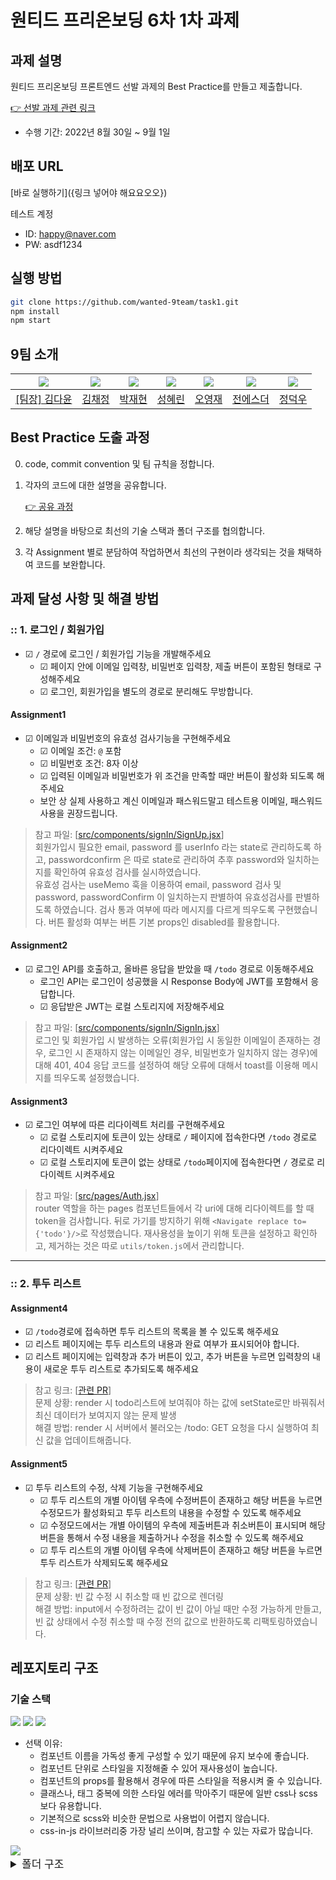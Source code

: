 # 원티드 프리온보딩 6차 1차 과제

## 과제 설명

원티드 프리온보딩 프론트엔드 선발 과제의 Best Practice를 만들고 제출합니다.

[👉 선발 과제 관련 링크](https://github.com/walking-sunset/selection-task)

- 수행 기간: 2022년 8월 30일 ~ 9월 1일

## 배포 URL
[바로 실행하기]({링크 넣어야 해요요오오})

테스트 계정
- ID: happy@naver.com
- PW: asdf1234

## 실행 방법
```bash
git clone https://github.com/wanted-9team/task1.git
npm install
npm start
```

## 9팀 소개

|<img src="https://avatars.githubusercontent.com/u/92010078?v=4"/>|<img src="https://avatars.githubusercontent.com/u/92101831?v=4"/>|<img src="https://avatars.githubusercontent.com/u/69101321?v=4"/>|<img src="https://avatars.githubusercontent.com/u/59791809?v=4">|<img src="https://avatars.githubusercontent.com/u/85508157?v=4"/>|<img src="https://avatars.githubusercontent.com/u/71773680?v=4">|<img src="https://avatars.githubusercontent.com/u/97271725?v=4">|
|--|--|--|--|--|--|--|
|<a href="https://github.com/many-yun">[팀장] 김다윤</a>|<a href="https://github.com/blcklamb">김채정</a>|<a href="https://github.com/jaehyeon74">박재현</a>|<a href="https://github.com/hlezg08">성혜린</a>|<a href="https://github.com/sacultang">오영재</a>|<a href="https://github.com/estherjj">전에스더</a>|<a href="https://github.com/jungdeokwoo">정덕우</a>|

## Best Practice 도출 과정

0. code, commit convention 및 팀 규칙을 정합니다.

1. 각자의 코드에 대한 설명을 공유합니다.

    [👉 공유 과정](https://extreme-manager-3f9.notion.site/wiki-7dff4016d20e4d79a92c55049a16fe36)

2. 해당 설명을 바탕으로 최선의 기술 스택과 폴더 구조를 협의합니다.

3. 각 Assignment 별로 분담하여 작업하면서 최선의 구현이라 생각되는 것을 채택하여 코드를 보완합니다.

## 과제 달성 사항 및 해결 방법

### :: 1. 로그인 / 회원가입

- &#9745; `/` 경로에 로그인 / 회원가입 기능을 개발해주세요
  - &#9745; 페이지 안에 이메일 입력창, 비밀번호 입력창, 제출 버튼이 포함된 형태로 구성해주세요
  - &#9745; 로그인, 회원가입을 별도의 경로로 분리해도 무방합니다.

#### **Assignment1**

- &#9745; 이메일과 비밀번호의 유효성 검사기능을 구현해주세요
  - &#9745; 이메일 조건: `@` 포함
  - &#9745; 비밀번호 조건: 8자 이상
  - &#9745; 입력된 이메일과 비밀번호가 위 조건을 만족할 때만 버튼이 활성화 되도록 해주세요
  - 보안 상 실제 사용하고 계신 이메일과 패스워드말고 테스트용 이메일, 패스워드 사용을 권장드립니다.

> 참고 파일: [[src/components/signIn/SignUp.jsx](https://github.com/wanted-9team/task1/blob/main/src/components/signUp/SignUp.jsx)] 
<br> 회원가입시 필요한 email, password 를 userInfo 라는 state로 관리하도록 하고, passwordconfirm 은 따로 state로 관리하여
추후 password와 일치하는지를 확인하여 유효성 검사를 실시하였습니다.<br>
유효성 검사는 useMemo 훅을 이용하여 email, password 검사 및 password, passwordConfirm 이 일치하는지 판별하여 유효성검사를 판별하도록 하였습니다. 검사 통과 여부에 따라 메시지를 다르게 띄우도록 구현했습니다. 버튼 활성화 여부는 버튼 기본 props인 disabled를 활용합니다.

#### **Assignment2**

- &#9745; 로그인 API를 호출하고, 올바른 응답을 받았을 때 `/todo` 경로로 이동해주세요
  - 로그인 API는 로그인이 성공했을 시 Response Body에 JWT를 포함해서 응답합니다.
  - &#9745; 응답받은 JWT는 로컬 스토리지에 저장해주세요
> 참고 파일: [[src/components/signIn/SignIn.jsx](https://github.com/wanted-9team/task1/blob/main/src/components/signIn/SignIn.jsx)] 
<br> 로그인 및 회원가입 시 발생하는 오류(회원가입 시 동일한 이메일이 존재하는 경우, 로그인 시 존재하지 않는 이메일인 경우, 비밀번호가 일치하지 않는 경우)에 대해 401, 404 응답 코드를 설정하여 해당 오류에 대해서 toast를 이용해 메시지를 띄우도록 설정했습니다. 

#### **Assignment3**

- &#9745; 로그인 여부에 따른 리다이렉트 처리를 구현해주세요
  - &#9745; 로컬 스토리지에 토큰이 있는 상태로 `/` 페이지에 접속한다면 `/todo` 경로로 리다이렉트 시켜주세요
  - &#9745; 로컬 스토리지에 토큰이 없는 상태로 `/todo`페이지에 접속한다면 `/` 경로로 리다이렉트 시켜주세요

> 참고 파일: [[src/pages/Auth.jsx](https://github.com/wanted-9team/task1/blob/main/src/pages/Auth.jsx)] 
<br> router 역할을 하는 pages 컴포넌트들에서 각 uri에 대해 리다이렉트를 할 때 token을 검사합니다. 뒤로 가기를 방지하기 위해 `<Navigate replace to={'todo'}/>`로 작성했습니다. 재사용성을 높이기 위해 토큰을 설정하고 확인하고, 제거하는 것은 따로 `utils/token.js`에서 관리합니다.

---

### :: 2. 투두 리스트

#### **Assignment4**

- &#9745; `/todo`경로에 접속하면 투두 리스트의 목록을 볼 수 있도록 해주세요
- &#9745; 리스트 페이지에는 투두 리스트의 내용과 완료 여부가 표시되어야 합니다.
- &#9745; 리스트 페이지에는 입력창과 추가 버튼이 있고, 추가 버튼을 누르면 입력창의 내용이 새로운 투두 리스트로 추가되도록 해주세요

> 참고 링크: [[관련 PR](https://github.com/wanted-9team/task1/pull/22)] 
<br> 문제 상황: render 시 todo리스트에 보여줘야 하는 값에 setState로만 바꿔줘서 최신 데이터가 보여지지 않는 문제 발생
<br> 해결 방법: render 시 서버에서 불러오는 /todo: GET 요청을 다시 실행하여 최신 값을 업데이트해줍니다.

#### **Assignment5**

- &#9745; 투두 리스트의 수정, 삭제 기능을 구현해주세요
  - &#9745; 투두 리스트의 개별 아이템 우측에 수정버튼이 존재하고 해당 버튼을 누르면 수정모드가 활성화되고 투두 리스트의 내용을 수정할 수 있도록 해주세요
  - &#9745; 수정모드에서는 개별 아이템의 우측에 제출버튼과 취소버튼이 표시되며 해당 버튼을 통해서 수정 내용을 제출하거나 수정을 취소할 수 있도록 해주세요
  - &#9745; 투두 리스트의 개별 아이템 우측에 삭제버튼이 존재하고 해당 버튼을 누르면 투두 리스트가 삭제되도록 해주세요

> 참고 링크: [[관련 PR](https://github.com/wanted-9team/task1/pull/20/files)] 
<br> 문제 상황: 빈 값 수정 시 취소할 때 빈 값으로 렌더링 
<br> 해결 방법: input에서 수정하려는 값이 빈 값이 아닐 때만 수정 가능하게 만들고, 빈 값 상태에서 수정 취소할 때 수정 전의 값으로 반환하도록 리팩토링하였습니다.


## 레포지토리 구조
### 기술 스택
<img src="https://img.shields.io/badge/JavaScript-323330?style=for-the-badge&logo=javascript&logoColor=F7DF1E"/>
<img src="https://img.shields.io/badge/React-20232A?style=for-the-badge&logo=react&logoColor=61DAFB"/>

<img src="https://img.shields.io/badge/styled--components-DB7093?style=for-the-badge&logo=styled-components&logoColor=white"/>

- 선택 이유: 
    - 컴포넌트 이름을 가독성 좋게 구성할 수 있기 때문에 유지 보수에 좋습니다. 
    - 컴포넌트 단위로 스타일을 지정해줄 수 있어 재사용성이 높습니다.
    - 컴포넌트의 props를 활용해서 경우에 따른 스타일을 적용시켜 줄 수 있습니다. 
    - 클래스나, 태그 중복에 의한 스타일 에러를 막아주기 때문에 일반 css나 scss보다 유용합니다. 
    - 기본적으로 scss와 비슷한 문법으로 사용법이 어렵지 않습니다. 
    - css-in-js 라이브러리중 가장 널리 쓰이며, 참고할 수 있는 자료가 많습니다.

<img src="https://img.shields.io/badge/Vercel-000000?style=for-the-badge&logo=vercel&logoColor=white"/>

<br>
<details>
<summary style="font-size:17px">폴더 구조</summary>

```
│  App.jsx
│  index.jsx
│
├─api
│   └─index.js
│
├─components
│   ├─todo
│   │   ├─TodoCreate.jsx
│   │   ├─TodoHead.jsx
│   │   ├─TodoItem.jsx
│   │   └─TodoList.jsx
│   │
│   ├─signIn
│	│   └─SignIn.jsx
│   │
│   └─signUp
│		└─SignUp.jsx
│
├─pages
│   ├─Auth.jsx
│   └─Todo.jsx
│
├─styles
│   ├─Todo.style.js
│   ├─Auth.style.js
│   └─global.js
│
├─utils
    ├─auth.js
    ├─todo.js
    └─token.js

```
</details>
